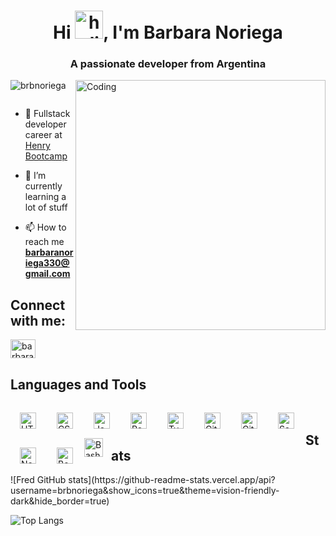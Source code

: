 <h1 align="center">Hi <img width="45" src="https://user-images.githubusercontent.com/76783198/182454378-115c3a2e-50cc-490e-85f0-fbdfab7f36ba.gif" alt="holis">, I'm Barbara Noriega</h1>
<h3 align="center">A passionate developer from Argentina</h3>
<img align='right' alt='Coding' width='400' src='https://i.pinimg.com/originals/29/f6/1c/29f61c6393a0cfd3bd1e577789150867.gif'>

<p align="left"> <img src="https://komarev.com/ghpvc/?username=brbnoriega&label=Profile%20views&color=0e75b6&style=flat" alt="brbnoriega" /> </p>

<p align="left"> <a href="https://twitter.com/" target="blank"><img src="https://img.shields.io/twitter/follow/?logo=twitter&style=for-the-badge" alt="" /></a> </p>

- 📄 Fullstack developer career at <a href="https://www.soyhenry.com/" target="_blank">Henry Bootcamp</a>

- 🌱 I’m currently learning a lot of stuff

- 📫 How to reach me **barbaranoriega330@gmail.com**

<h2 align="left">Connect with me:</h2>
<p align="left">
<a href="https://www.linkedin.com/in/barbara-noriega/" target="_blank"><img align="center" src="https://raw.githubusercontent.com/rahuldkjain/github-profile-readme-generator/master/src/images/icons/Social/linked-in-alt.svg" alt="barbara noriega" height="30" width="40" /></a>
</p>

<h2>Languages and Tools</h2>
<img align="left" alt="HTML" width="26px" style="padding:15px;" src="https://cdn.jsdelivr.net/gh/devicons/devicon/icons/html5/html5-plain.svg" />
<img align="left" alt="CSS" width="26px" style="padding:15px;" src="https://cdn.jsdelivr.net/gh/devicons/devicon/icons/css3/css3-plain.svg" />
<img align="left" alt="JavaScript" width="26px" style="padding:15px;" src="https://cdn.jsdelivr.net/gh/devicons/devicon/icons/javascript/javascript-plain.svg" />
<img align="left" alt="React" width="26px" style="padding:15px;" src="https://cdn.jsdelivr.net/gh/devicons/devicon/icons/react/react-original.svg" />
<img align="left" alt="TypeScript" width="26px" style="padding:15px;" src="https://cdn.jsdelivr.net/gh/devicons/devicon/icons/typescript/typescript-plain.svg" />
<img align="left" alt="Git" width="26px" style="padding:15px;" src="https://cdn.jsdelivr.net/gh/devicons/devicon/icons/git/git-original.svg" />
<img align="left" alt="GitHub" width="26px" style="padding:15px;" src="https://cdn.jsdelivr.net/gh/devicons/devicon/icons/github/github-original.svg" />
<img align="left" alt="Sass" width="26px" style="padding:15px;" src="https://cdn.jsdelivr.net/gh/devicons/devicon/icons/sass/sass-original.svg" />
<img align="left" alt="NodeJS" width="26px" style="padding:15px;" src="https://cdn.jsdelivr.net/gh/devicons/devicon/icons/nodejs/nodejs-original.svg" />
<img align="left" alt="Bootstrap" width="26px" style="padding:15px;" src="https://cdn.jsdelivr.net/gh/devicons/devicon/icons/bootstrap/bootstrap-plain.svg" />
<img align="left" alt="Bash" width="30px" style="padding-right:10px;" src="https://cdn.jsdelivr.net/gh/devicons/devicon/icons/bash/bash-original.svg" />
<br />

<h2>Stats</h2>
![Fred GitHub stats](https://github-readme-stats.vercel.app/api?username=brbnoriega&show_icons=true&theme=vision-friendly-dark&hide_border=true)

![Top Langs](https://github-readme-stats.vercel.app/api/top-langs/?username=brbnoriega&hide=html&layout=compact&langs_count=6&theme=vision-friendly-dark&hide_border=true)
